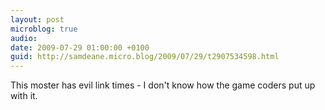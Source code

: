 ```yaml
---
layout: post
microblog: true
audio: 
date: 2009-07-29 01:00:00 +0100
guid: http://samdeane.micro.blog/2009/07/29/t2907534598.html
---
```

This moster has evil link times - I don't know how the game coders put up with it.
